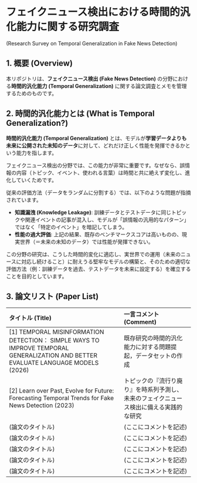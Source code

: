 # フェイクニュース検出における時間的汎化能力に関する研究調査
(Research Survey on Temporal Generalization in Fake News Detection)

## 1. 概要 (Overview)

本リポジトリは、**フェイクニュース検出 (Fake News Detection)** の分野における**時間的汎化能力 (Temporal Generalization)** に関する論文調査とメモを管理するためのものです。

## 2. 時間的汎化能力とは (What is Temporal Generalization?)

**時間的汎化能力 (Temporal Generalization)** とは、モデルが**学習データよりも未来に公開された未知のデータ**に対して、どれだけ正しく性能を発揮できるかという能力を指します。

フェイクニュース検出の分野では、この能力が非常に重要です。なぜなら、誤情報の内容（トピック、イベント、使われる言葉）は時間と共に絶えず変化し、進化していくためです。

従来の評価方法（データをランダムに分割する）では、以下のような問題が指摘されています。

* **知識漏洩 (Knowledge Leakage)**: 訓練データとテストデータに同じトピックや関連イベントの記事が混入し、モデルが「誤情報の汎用的なパターン」ではなく「特定のイベント」を暗記してしまう。
* **性能の過大評価**: 上記の結果、既存のベンチマークスコアは高いものの、現実世界（＝未来の未知のデータ）では性能が発揮できない。

この分野の研究は、こうした時間的変化に適応し、実世界での運用（未来のニュースに対応し続けること）に耐えうる堅牢なモデルの構築と、そのための適切な評価方法（例：訓練データを過去、テストデータを未来に設定する）を確立することを目的としています。

## 3. 論文リスト (Paper List)

| タイトル (Title) | 一言コメント (Comment) |
| :--- | :--- |
| [1] TEMPORAL MISINFORMATION DETECTION： SIMPLE WAYS TO IMPROVE TEMPORAL GENERALIZATION AND BETTER EVALUATE LANGUAGE MODELS (2026) | 既存研究の時間的汎化能力に対する問題提起，データセットの作成 |
| [2] Learn over Past, Evolve for Future: Forecasting Temporal Trends for Fake News Detection (2023) | トピックの『流行り廃り』を時系列予測し、未来のフェイクニュース検出に備える実践的な研究 |
| (論文のタイトル) | (ここにコメントを記述) |
| (論文のタイトル) | (ここにコメントを記述) |
| (論文のタイトル) | (ここにコメントを記述) |
| (論文のタイトル) | (ここにコメントを記述) |
| (論文のタイトル) | (ここにコメントを記述) |

